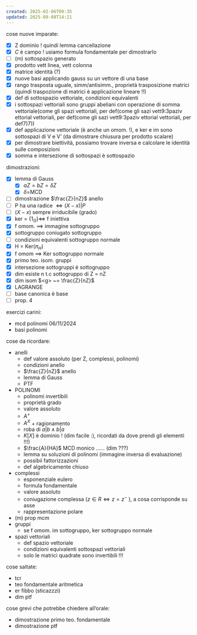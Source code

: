 ```yaml
---
created: 2025-02-06T09:35
updated: 2025-09-08T14:21
---
```

cose nuove imparate:
- [x] Z dominio ! quindi lemma cancellazione
- [x] $C$ è campo ! usiamo formula fondamentale per dimostrarlo 
- [ ] (m) sottospazio generato
- [x] prodotto vett linea, vett colonna
- [x] matrice identità (?)
- [x] nuove basi applicando gauss su un vettore di una base
- [x] rango trasposta uguale, simm/antisimm., proprietà trasposizione matrici (quindi traspozione di matrici è applicazione lineare !!)
- [x] def di sottospazio vettoriale, condizioni equivalenti
- [x] i sottospazi vettoriali sono gruppi abeliani con operazione di somma vettoriale(come gli spazi vettoriali, per def(come gli sazi vett9:3paziv ettorial vettoriali, per def(come gli sazi vett9:3paziv ettorial vettoriali, per def7)7))
- [x] def applicazione vettoriale (è anche un omom. !), e ker e im sono sottospazi di V e V’ (da dimostrare chiusura per prodotto scalare)
- [x] per dimostrare biettività, possiamo trovare inversa e calcolare le identità sulle composizioni
- [x] somma e intersezione di sottospazi è sottospazio

dimostrazioni:
- [x] lemma di Gauss
	- [x] $aZ = bZ = \delta Z$
	- [x] $\delta =$MCD
- [ ] dimostrazione $\frac{Z}{nZ}$ anello
- [ ] P ha una radice $\iff (X-x)|P$
- [ ] $(X-x)$ sempre irriducibile (grado)
- [x] ker = ${\{1_G}\} \iff$ f iniettiva
- [x] f omom. $\implies$ immagine sottogruppo
- [x] sottogruppo coniugato sottogruppo
- [ ] condizioni equivalenti sottogruppo normale
- [x] H = Ker($\pi_{H}$)
- [x] f omom $\implies$ Ker sottogruppo normale
- [x] primo teo. isom. gruppi
- [x] intersezione sottogruppi è sottogruppo
- [x] dim esiste n t.c sottogruppo di Z = nZ
- [x] dim isom $<g> ~= \frac{Z}{nZ}$
- [x]  LAGRANGE
- [ ] base canonica è base
- [ ] prop. 4

esercizi carini:
- mcd polinomi 06/11/2024
- basi polinomi

cose da ricordare: 
- anelli
	- def valore assoluto (per Z, complessi, polinomi)
	- condizioni anello
	- $\frac{Z}{nZ}$ anello
	- lemma di Gauss
	- PTF
- POLINOMI
	- polinomi invertibili
	- proprietà grado
	- valore assoluto
	- $A^+$
	- $A^X$ + ragionamento
	 - roba di $a|b \land b|a$
	 - $K[X]$ è dominio ! (dim facile :), ricordati da dove prendi gli elementi !!!)
	 - $\frac{A}{HA}$
	 MCD monico …… (dim ???)
	 - lemma su soluzioni di polinomi (immagine inversa di evaluazione)
	 - possibii fattorizzazioni
	- def algebricamente chiuso
- complessi
	- esponenziale eulero
	- formula fondamentale
	- valore assoluto
	- coniugazione complessa ($z \in R \iff z = z^-$ ), a cosa corrisponde su asse
	- rappresentazione polare
- (m) prop mcm
- gruppi
	- se f omom. im sottogruppo, ker sottogruppo normale
- spazi vettoriali
	- def spazio vettoriale
	- condizioni equivalenti sottospazi vettoriali
	- solo le matrici quadrate sono invertibili !!!

cose saltate:
- tcr
- teo fondamentale aritmetica
- er fibbo (sticazzzi)
- dim ptf


cose grevi che potrebbe chiedere all’orale:
- dimostrazione primo teo. fondamentale
- dimostrazione ptf